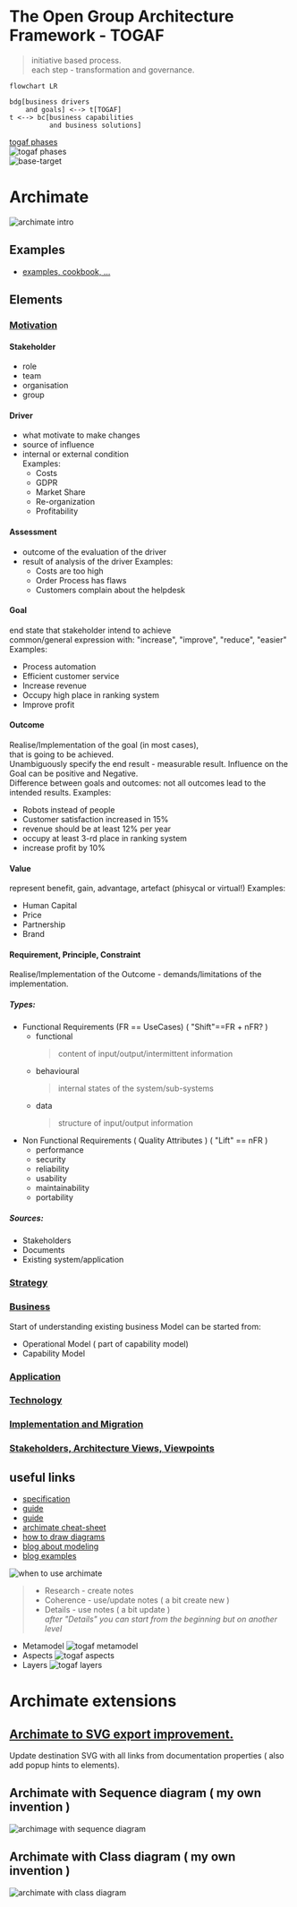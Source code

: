 # The Open Group Architecture Framework - TOGAF
> initiative based process.  
> each step - transformation and governance.  
```mermaid
flowchart LR

bdg[business drivers
    and goals] <--> t[TOGAF]
t <--> bc[business capabilities 
          and business solutions]
```

[togaf phases](https://pubs.opengroup.org/togaf-standard/adm/chap03.html)    
![togaf phases](https://pubs.opengroup.org/togaf-standard/adm/Figures/a_vis.png)  
![base-target](https://i.postimg.cc/SxzC9f9z/togaf-base-target.png)  

# Archimate
![archimate intro](https://i.ibb.co/ypZxpbM/archimate-intro.jpg)
## Examples
* [examples, cookbook, ... ](https://www.hosiaisluoma.fi/blog/category/archimate/)
## Elements

### [Motivation](https://pubs.opengroup.org/architecture/archimate32-doc/ch-Motivation-Elements.html)

#### **Stakeholder**  
* role
* team
* organisation
* group

#### **Driver**
* what motivate to make changes  
* source of influence
* internal or external condition   
Examples:
  * Costs
  * GDPR
  * Market Share
  * Re-organization 
  * Profitability

#### **Assessment**
* outcome of the evaluation of the driver  
* result of analysis of the driver
Examples:
  * Costs are too high
  * Order Process has flaws
  * Customers complain about the helpdesk

#### **Goal**  
end state that stakeholder intend to achieve  
common/general expression with: "increase", "improve", "reduce", "easier"
Examples:
  * Process automation
  * Efficient customer service
  * Increase revenue
  * Occupy high place in ranking system
  * Improve profit

#### **Outcome**  
Realise/Implementation of the goal (in most cases),  
that is going to be achieved.  
Unambiguously specify the end result - measurable result.
Influence on the Goal can be positive and Negative.  
Difference between goals and outcomes: not all outcomes lead to the intended results.
Examples:
  * Robots instead of people 
  * Customer satisfaction increased in 15%
  * revenue should be at least 12% per year
  * occupy at least 3-rd place in ranking system
  * increase profit by 10%  

#### **Value**
represent benefit, gain, advantage, artefact (phisycal or virtual!)
Examples:
  * Human Capital
  * Price
  * Partnership
  * Brand

#### **Requirement**, **Principle**, **Constraint**
Realise/Implementation of the Outcome - demands/limitations of the implementation.

##### Types:
* Functional Requirements (FR == UseCases) ( "Shift"==FR + nFR? )
  * functional
    > content of input/output/intermittent information
  * behavioural
    > internal states of the system/sub-systems
  * data
    > structure of input/output information
* Non Functional Requirements ( Quality Attributes ) ( "Lift" == nFR )
  * performance
  * security
  * reliability
  * usability
  * maintainability
  * portability
##### Sources:
* Stakeholders
* Documents
* Existing system/application 

### [Strategy](https://pubs.opengroup.org/architecture/archimate32-doc/ch-Strategy-Layer.html)
### [Business](https://pubs.opengroup.org/architecture/archimate32-doc/ch-Business-Layer.html)
Start of understanding existing business Model can be started from:
* Operational Model ( part of capability model)
* Capability Model 

### [Application](https://pubs.opengroup.org/architecture/archimate32-doc/ch-Application-Layer.html)
### [Technology](https://pubs.opengroup.org/architecture/archimate32-doc/ch-Technology-Layer.html)

### [Implementation and Migration](https://pubs.opengroup.org/architecture/archimate32-doc/ch-Implementation-and-Migration-Layer.html)

### [Stakeholders, Architecture Views, Viewpoints](https://pubs.opengroup.org/architecture/archimate32-doc/ch-Stakeholders-Architecture-Views-and-Viewpoints.html)

## useful links
* [specification](https://pubs.opengroup.org/architecture/archimate3-doc/)
* [guide](https://www.visual-paradigm.com/guide/archimate/full-archimate-viewpoints-guide/)
* [guide](https://archimate-community.pages.opengroup.org/workgroups/archimate-101/)
* [archimate cheat-sheet](https://gbruneau.github.io/ArchiMate/)
* [how to draw diagrams](https://www.visual-paradigm.com/support/documents/vpuserguide/4455/4409/86421_howtodrawarc.html)
* [blog about modeling](http://renewableplus.blogspot.com/2017/03/modeling-applications-technology-in.html)
* [blog examples](https://www.hosiaisluoma.fi/blog/archimate-examples/)

![when to use archimate](https://archimate-community.pages.opengroup.org/workgroups/archimate-101/part_1/images/why_6.png)
> * Research  -     create notes   
> * Coherence - use/update notes ( a bit create new ) 
> * Details   -        use notes ( a bit update )  
> *after "Details" you can start from the beginning but on another level*
* Metamodel
![togaf metamodel]( https://i.ibb.co/Z1QLbsp/archimate-metamodel.png)    
* Aspects
![togaf aspects]( https://i.ibb.co/42qsSws/archimate-meta-relations.png)    
* Layers
![togaf layers]( https://i.ibb.co/x1C2rhH/archimate-layers.png)    

# Archimate extensions 
## [Archimate to SVG export improvement.](https://github.com/cherkavi/python-utilities/tree/master/xml-archimate2svg)
Update destination SVG with all links from documentation properties ( also add popup hints to elements).

## Archimate with Sequence diagram ( my own invention )
![archimage with sequence diagram](https://i.ibb.co/W5shXP9/archimate-sequence-diagram.png)

## Archimate with Class diagram  ( my own invention )
![archimate with class diagram](https://i.ibb.co/rwH798t/archimate-with-class-diagrams.png)
